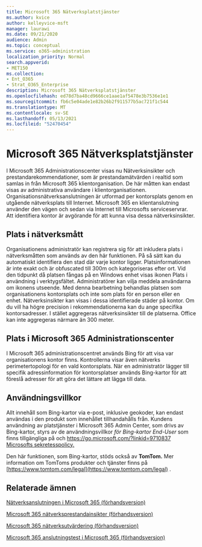 ```yaml
---
title: Microsoft 365 Nätverksplatstjänster
ms.author: kvice
author: kelleyvice-msft
manager: laurawi
ms.date: 09/21/2020
audience: Admin
ms.topic: conceptual
ms.service: o365-administration
localization_priority: Normal
search.appverid:
- MET150
ms.collection:
- Ent_O365
- Strat_O365_Enterprise
description: Microsoft 365 Nätverksplatstjänster
ms.openlocfilehash: ed78d7ba48cd9666ce1aae1af5478e3b7536e1e1
ms.sourcegitcommit: fb6c5e04ade1e82b26b2f911577b5ac721f1c544
ms.translationtype: MT
ms.contentlocale: sv-SE
ms.lasthandoff: 05/13/2021
ms.locfileid: "52470454"
---
```

# <a name="microsoft-365-network-connectivity-location-services"></a>Microsoft 365 Nätverksplatstjänster

I Microsoft 365 Administrationscenter visas nu Nätverksinsikter och prestandarekommendationer, som är prestandamätvärden i realtid som samlas in från Microsoft 365 klientorganisation. De här måtten kan endast visas av administrativa användare i klientorganisationen. Organisationsnätverksanslutningen är utformad per kontorsplats genom en utgående nätverksplats till Internet. Microsoft 365 en klientanslutning använder den vägen och sedan via Internet till Microsofts serviceservrar. Att identifiera kontor är avgörande för att kunna visa dessa nätverksinsikter.

## <a name="location-in-network-measurements"></a>Plats i nätverksmått

Organisationens administratör kan registrera sig för att inkludera plats i nätverksmåtten som används av den här funktionen. På så sätt kan du automatiskt identifiera den stad där varje kontor ligger. Platsinformationen är inte exakt och är obfuscated till 300m och kategoriseras efter ort. Vid den tidpunkt då platsen fångas på en Windows enhet  visas ikonen Plats i användning i verktygsfältet. Administratörer kan vilja meddela användarna om ikonens utseende. Med denna bearbetning behandlas platsen som organisationens kontorsplats och inte som plats för en person eller en enhet. Nätverksinsikter kan visas i dessa identifierade städer på kontor. Om du vill ha högre precision i rekommendationerna kan du ange specifika kontorsadresser. I stället aggregeras nätverksinsikter till de platserna. Office kan inte aggregeras närmare än 300 meter.

## <a name="location-in-the-microsoft-365-admin-center"></a>Plats i Microsoft 365 Administrationscenter

I Microsoft 365 administrationscentret används Bing för att visa var organisationens kontor finns. Kontrollerna visar även nätverks perimetertopologi för en vald kontorsplats. När en administratör lägger till specifik adressinformation för kontorsplatser används Bing-kartor för att föreslå adresser för att göra det lättare att lägga till data.

## <a name="terms-of-use"></a>Användningsvillkor

Allt innehåll som Bing-kartor via e-post, inklusive geokoder, kan endast användas i den produkt som innehållet tillhandahålls från. Kundens användning av platstjänster i Microsoft 365 Admin Center, som drivs av Bing-kartor, styrs av de användningsvillkor _för Bing-kartor End-User_ som finns tillgängliga på och <https://go.microsoft.com/?linkid=9710837> [Microsofts sekretesspolicy.](https://go.microsoft.com/fwlink/?LinkID=248686)

Den här funktionen, som Bing-kartor, stöds också av **TomTom.** Mer information om TomToms produkter och tjänster finns på [https://www.tomtom.com/legal](https://www.tomtom.com/legal) .

## <a name="related-topics"></a>Relaterade ämnen

[Nätverksanslutningen i Microsoft 365 (förhandsversion)](office-365-network-mac-perf-overview.md)

[Microsoft 365 nätverksprestandainsikter (förhandsversion)](office-365-network-mac-perf-insights.md)

[Microsoft 365 nätverksutvärdering (förhandsversion)](office-365-network-mac-perf-score.md)

[Microsoft 365 anslutningstest i Microsoft 365 (förhandsversion)](office-365-network-mac-perf-onboarding-tool.md)
